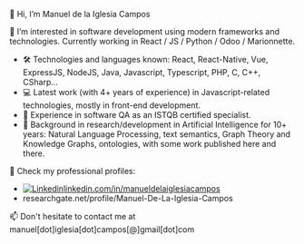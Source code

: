 👋 Hi, I’m Manuel de la Iglesia Campos

👀 I’m interested in software development using modern frameworks and technologies. Currently working in React / JS / Python / Odoo / Marionnette.
- 🛠️ Technologies and languages known: React, React-Native, Vue, ExpressJS, NodeJS, Java, Javascript, Typescript, PHP, C, C++, CSharp...
- 💻 Latest work (with 4+ years of experience) in Javascript-related technologies, mostly in front-end development.
- 🔎 Experience in software QA as an ISTQB certified specialist.
- 📖 Background in research/development in Artificial Intelligence for 10+ years: Natural Language Processing, text semantics, Graph Theory and Knowledge Graphs, ontologies, with some work published here and there. 

🌱 Check my professional profiles:
- [![Linkedin](https://i.stack.imgur.com/gVE0j.png)linkedin.com/in/manueldelaiglesiacampos](https://www.linkedin.com/in/manueldelaiglesiacampos)
- researchgate.net/profile/Manuel-De-La-Iglesia-Campos

📫 Don't hesitate to contact me at manuel[dot]iglesia[dot]campos[@]gmail[dot]com

<!---
manuel-delaiglesia/manuel-delaiglesia is a ✨ special ✨ repository because its `README.md` (this file) appears on your GitHub profile.
You can click the Preview link to take a look at your changes.
--->

